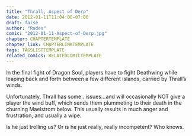 ```yaml
---
title: "Thrall, Aspect of Derp"
date: 2012-01-11T11:04:00-07:00
draft: false
author: "Rades"
comic: "2012-01-11-Aspect-of-Derp.jpg"
chapter: CHAPTERTEMPLATE
chapter_link: CHAPTERLINKTEMPLATE
tags: TAGSLISTTEMPLATE
related_comics: RELATEDCOMICTEMPLATE
---
```


In the final fight of Dragon Soul, players have to fight Deathwing while leaping back and forth between a few different islands, carried by Thrall’s winds. 


Unfortunately, Thrall has some…issues…and will occasionally NOT give a player the wind buff, which sends them plummeting to their death in the churning Maelstrom below. This usually results in much anger and frustration, and usually a wipe. 


Is he just trolling us? Or is he just really, really incompetent? Who knows.

